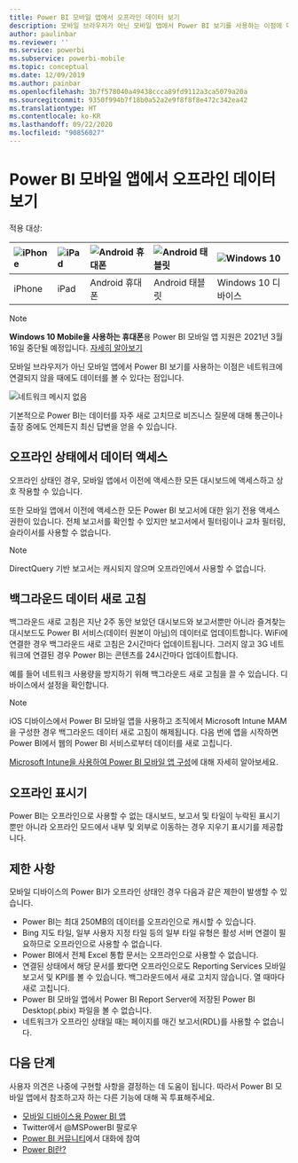 ```yaml
---
title: Power BI 모바일 앱에서 오프라인 데이터 보기
description: 모바일 브라우저가 아닌 모바일 앱에서 Power BI 보기를 사용하는 이점에 대해 알아봅니다. 네트워크에 연결되지 않을 때에도 데이터를 볼 수 있습니다.
author: paulinbar
ms.reviewer: ''
ms.service: powerbi
ms.subservice: powerbi-mobile
ms.topic: conceptual
ms.date: 12/09/2019
ms.author: painbar
ms.openlocfilehash: 3b7f578040a49438ccca89fd9112a3ca5079a20a
ms.sourcegitcommit: 9350f994b7f18b0a52a2e9f8f8f8e472c342ea42
ms.translationtype: HT
ms.contentlocale: ko-KR
ms.lasthandoff: 09/22/2020
ms.locfileid: "90856027"
---
```

# <a name="view-your-data-offline-in-the-power-bi-mobile-apps"></a>Power BI 모바일 앱에서 오프라인 데이터 보기
적용 대상:

| ![iPhone](./media/mobile-apps-offline-data/iphone-logo-50-px.png) | ![iPad](./media/mobile-apps-offline-data/ipad-logo-50-px.png) | ![Android 휴대폰](./media/mobile-apps-offline-data/android-phone-logo-50-px.png) | ![Android 태블릿](./media/mobile-apps-offline-data/android-tablet-logo-50-px.png) | ![Windows 10](./media/mobile-apps-offline-data/win-10-logo-50-px.png) |
|:--- |:--- |:--- |:--- |:--- |
| iPhone |iPad |Android 휴대폰 |Android 태블릿 |Windows 10 디바이스 |

>[!NOTE]
>**Windows 10 Mobile을 사용하는 휴대폰**용 Power BI 모바일 앱 지원은 2021년 3월 16일 중단될 예정입니다. [자세히 알아보기](/legal/powerbi/powerbi-mobile/power-bi-mobile-app-end-of-support-for-windows-phones)

모바일 브라우저가 아닌 모바일 앱에서 Power BI 보기를 사용하는 이점은 네트워크에 연결되지 않을 때에도 데이터를 볼 수 있다는 점입니다. 

![네트워크 메시지 없음](./media/mobile-apps-offline-data/power-bi-iphone-no-network.png)

기본적으로 Power BI는 데이터를 자주 새로 고치므로 비즈니스 질문에 대해 통근이나 출장 중에도 언제든지 최신 답변을 얻을 수 있습니다.

## <a name="data-access-while-youre-offline"></a>오프라인 상태에서 데이터 액세스
오프라인 상태인 경우, 모바일 앱에서 이전에 액세스한 모든 대시보드에 액세스하고 상호 작용할 수 있습니다.

또한 모바일 앱에서 이전에 액세스한 모든 Power BI 보고서에 대한 읽기 전용 액세스 권한이 있습니다. 전체 보고서를 확인할 수 있지만 보고서에서 필터링이나 교차 필터링, 슬라이서를 사용할 수 없습니다.

>[!NOTE]
> DirectQuery 기반 보고서는 캐시되지 않으며 오프라인에서 사용할 수 없습니다.

## <a name="background-data-refresh"></a>백그라운드 데이터 새로 고침
백그라운드 새로 고침은 지난 2주 동안 보았던 대시보드와 보고서뿐만 아니라 즐겨찾는 대시보드도 Power BI 서비스(데이터 원본이 아님)의 데이터로 업데이트합니다. WiFi에 연결한 경우 백그라운드 새로 고침은 2시간마다 업데이트됩니다. 그러지 않고 3G 네트워크에 연결된 경우 Power BI는 콘텐츠를 24시간마다 업데이트합니다.

예를 들어 네트워크 사용량을 방지하기 위해 백그라운드 새로 고침을 끌 수 있습니다. 디바이스에서 설정을 확인합니다.

> [!NOTE]
> iOS 디바이스에서 Power BI 모바일 앱을 사용하고 조직에서 Microsoft Intune MAM을 구성한 경우 백그라운드 데이터 새로 고침이 해제됩니다. 다음 번에 앱을 시작하면 Power BI에서 웹의 Power BI 서비스로부터 데이터를 새로 고칩니다.
> 
> [Microsoft Intune을 사용하여 Power BI 모바일 앱 구성](../../admin/service-admin-mobile-intune.md)에 대해 자세히 알아보세요. 
> 
> 

## <a name="offline-indicators"></a>오프라인 표시기
Power BI는 오프라인으로 사용할 수 없는 대시보드, 보고서 및 타일이 누락된 표시기 뿐만 아니라 오프라인 모드에서 내부 및 외부로 이동하는 경우 지우기 표시기를 제공합니다.

## <a name="limitations"></a>제한 사항
모바일 디바이스의 Power BI가 오프라인 상태인 경우 다음과 같은 제한이 발생할 수 있습니다.

* Power BI는 최대 250MB의 데이터를 오프라인으로 캐시할 수 있습니다.
* Bing 지도 타일, 일부 사용자 지정 타일 등의 일부 타일 유형은 활성 서버 연결이 필요하므로 오프라인으로 사용할 수 없습니다.
* Power BI에서 전체 Excel 통합 문서는 오프라인으로 사용할 수 없습니다.
* 연결된 상태에서 해당 문서를 봤다면 오프라인으로도 Reporting Services 모바일 보고서 및 KPI를 볼 수 있습니다. 백그라운드에서 새로 고치지 않습니다. 열 때마다 새로 고칩니다.
* Power BI 모바일 앱에서 Power BI Report Server에 저장된 Power BI Desktop(.pbix) 파일을 볼 수 없습니다. 
* 네트워크가 오프라인 상태일 때는 페이지를 매긴 보고서(RDL)를 사용할 수 없습니다.

## <a name="next-steps"></a>다음 단계
사용자 의견은 나중에 구현할 사항을 결정하는 데 도움이 됩니다. 따라서 Power BI 모바일 앱에서 참조하고자 하는 다른 기능에 대해 꼭 투표해주세요. 

* [모바일 디바이스용 Power BI 앱](mobile-apps-for-mobile-devices.md)
* Twitter에서 @MSPowerBI 팔로우
* [Power BI 커뮤니티](https://community.powerbi.com/)에서 대화에 참여
* [Power BI란?](../../fundamentals/power-bi-overview.md)